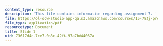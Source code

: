```yaml
---
content_type: resource
description: 'This file contains information regarding assignment 7. '
file: https://ol-ocw-studio-app-qa.s3.amazonaws.com/courses/15-783j-product-design-and-development-spring-2006/73617d4d7ce70b8c42f697a7bd44067a_sample_assignm_7.pdf
file_type: application/pdf
resourcetype: Document
title: Slide 1
uid: 73617d4d-7ce7-0b8c-42f6-97a7bd44067a
---
```

